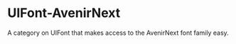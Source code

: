UIFont-AvenirNext
=================

A category on UIFont that makes access to the AvenirNext font family easy.
